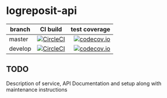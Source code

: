 # logreposit-api

| branch | CI build | test coverage |
|--------|:--------:|--------------:|
| master  | [![CircleCI](https://circleci.com/gh/logreposit/logreposit-api/tree/master.svg?style=shield)](https://circleci.com/gh/logreposit/logreposit-api/tree/master)   | [![codecov.io](https://codecov.io/gh/logreposit/logreposit-api/branch/master/graphs/badge.svg)](https://codecov.io/gh/logreposit/logreposit-api/branch/master/graphs/badge.svg)   |
| develop | [![CircleCI](https://circleci.com/gh/logreposit/logreposit-api/tree/develop.svg?style=shield)](https://circleci.com/gh/logreposit/logreposit-api/tree/develop) | [![codecov.io](https://codecov.io/gh/logreposit/logreposit-api/branch/develop/graphs/badge.svg)](https://codecov.io/gh/logreposit/logreposit-api/branch/develop/graphs/badge.svg) |

## TODO

Description of service, API Documentation and setup along with maintenance instructions

